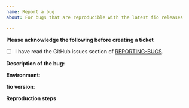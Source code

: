 ```yaml
---
name: Report a bug
about: For bugs that are reproducible with the latest fio releases

---
```


**Please acknowledge the following before creating a ticket**

- [ ] I have read the GitHub issues section of [REPORTING-BUGS](../blob/master/REPORTING-BUGS).

**Description of the bug:**
<!--replaceme-->

**Environment**: <!-- Name and version of operating system -->

**fio version**: <!--replaceme-->

**Reproduction steps**
<!-- Please minimise the job file/command line options down to only those
necessary to reproduce the issue (https://stackoverflow.com/help/mcve ) -->
